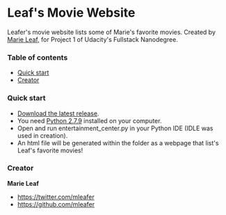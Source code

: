 # Leaf's Movie Website

Leafer's movie website lists some of Marie's favorite movies. Created by [Marie Leaf](https://twitter.com/mleafer), for Project 1 of Udacity's Fullstack Nanodegree.


### Table of contents

* [Quick start](#quick-start)
* [Creator](#creator)

### Quick start

* [Download the latest release](https://github.com/mleafer/fullstacknanodegree.git).
* You need [Python 2.7.9](https://www.python.org/downloads/) installed on your computer.
* Open and run entertainment_center.py in your Python IDE (IDLE was used in creation).
* An html file will be generated within the folder as a webpage that list's Leaf's favorite movies!


### Creator

**Marie Leaf**

* <https://twitter.com/mleafer>
* <https://github.com/mleafer>


